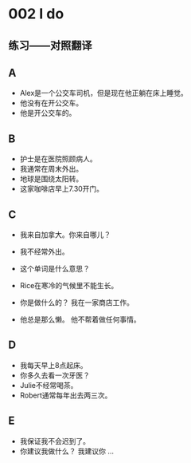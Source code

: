 # 002 I do

练习——对照翻译
---- 
## A 
- Alex是一个公交车司机，但是现在他正躺在床上睡觉。  
- 他没有在开公交车。
- 他是开公交车的。

## B
- 护士是在医院照顾病人。
- 我通常在周末外出。
- 地球是围绕太阳转。
- 这家咖啡店早上7.30开门。

## C
- 我来自加拿大。你来自哪儿？
- 我不经常外出。
- 这个单词是什么意思？
- Rice在寒冷的气候里不能生长。  

- 你是做什么的？  我在一家商店工作。
- 他总是那么懒。 他不帮着做任何事情。

## D
- 我每天早上8点起床。
- 你多久去看一次牙医？
- Julie不经常喝茶。
- Robert通常每年出去两三次。

## E
- 我保证我不会迟到了。
- 你建议我做什么？ 我建议你 ... 
